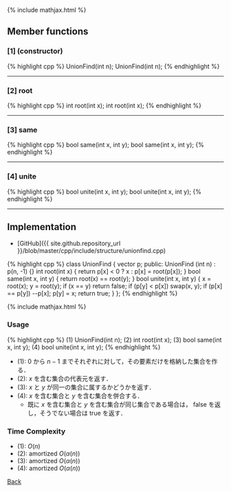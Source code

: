 {% include mathjax.html %}

## Member functions

### [1] (constructor)
{% highlight cpp %}
UnionFind(int n);
UnionFind(int n);
{% endhighlight %}


---------------------------------------

### [2] root
{% highlight cpp %}
int root(int x);
int root(int x);
{% endhighlight %}


---------------------------------------

### [3] same
{% highlight cpp %}
bool same(int x, int y);
bool same(int x, int y);
{% endhighlight %}


---------------------------------------

### [4] unite
{% highlight cpp %}
bool unite(int x, int y);
bool unite(int x, int y);
{% endhighlight %}


---------------------------------------

## Implementation

- [GitHub]({{ site.github.repository_url }}/blob/master/cpp/include/structure/unionfind.cpp)

{% highlight cpp %}
class UnionFind {
  vector<int> p;
public:
  UnionFind (int n) : p(n, -1) {}
  int root(int x) {
    return p[x] < 0 ? x : p[x] = root(p[x]);
  }
  bool same(int x, int y) {
    return root(x) == root(y);
  }
  bool unite(int x, int y) {
    x = root(x); y = root(y);
    if (x == y) return false;
    if (p[y] < p[x]) swap(x, y);
    if (p[x] == p[y]) --p[x];
    p[y] = x;
    return true;
  }
};
{% endhighlight %}

{% include mathjax.html %}

### Usage

{% highlight cpp %}
(1) UnionFind(int n);
(2) int root(int x);
(3) bool same(int x, int y);
(4) bool unite(int x, int y);
{% endhighlight %}

- (1): $0$ から $n - 1$ までそれぞれに対して，その要素だけを格納した集合を作る．
- (2): $x$ を含む集合の代表元を返す．
- (3): $x$ と $y$ が同一の集合に属するかどうかを返す．
- (4): $x$ を含む集合と $y$ を含む集合を併合する．
  - 既に $x$ を含む集合と $y$ を含む集合が同じ集合である場合は，
    false を返し，そうでない場合は true を返す．

### Time Complexity
- (1): $O(n)$
- (2): amortized $O(\alpha(n))$
- (3): amortized $O(\alpha(n))$
- (4): amortized $O(\alpha(n))$

[Back](../..)
